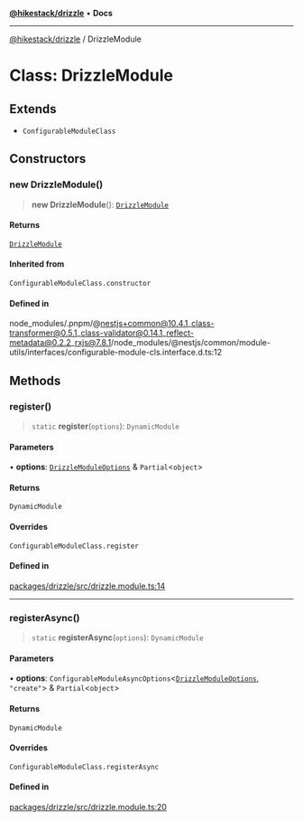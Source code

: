 [**@hikestack/drizzle**](/official/reference/drizzle/index.md) • **Docs**

***

[@hikestack/drizzle](/official/reference/drizzle/globals.md) / DrizzleModule

# Class: DrizzleModule

## Extends

- `ConfigurableModuleClass`

## Constructors

### new DrizzleModule()

> **new DrizzleModule**(): [`DrizzleModule`](/official/reference/drizzle/classes/DrizzleModule.md)

#### Returns

[`DrizzleModule`](/official/reference/drizzle/classes/DrizzleModule.md)

#### Inherited from

`ConfigurableModuleClass.constructor`

#### Defined in

node\_modules/.pnpm/@nestjs+common@10.4.1\_class-transformer@0.5.1\_class-validator@0.14.1\_reflect-metadata@0.2.2\_rxjs@7.8.1/node\_modules/@nestjs/common/module-utils/interfaces/configurable-module-cls.interface.d.ts:12

## Methods

### register()

> `static` **register**(`options`): `DynamicModule`

#### Parameters

• **options**: [`DrizzleModuleOptions`](/official/reference/drizzle/interfaces/DrizzleModuleOptions.md) & `Partial`\<`object`\>

#### Returns

`DynamicModule`

#### Overrides

`ConfigurableModuleClass.register`

#### Defined in

[packages/drizzle/src/drizzle.module.ts:14](https://github.com/hikestack/hike/blob/52383186e258bf337fb21483cef3f6798e622fe1/packages/drizzle/src/drizzle.module.ts#L14)

***

### registerAsync()

> `static` **registerAsync**(`options`): `DynamicModule`

#### Parameters

• **options**: `ConfigurableModuleAsyncOptions`\<[`DrizzleModuleOptions`](/official/reference/drizzle/interfaces/DrizzleModuleOptions.md), `"create"`\> & `Partial`\<`object`\>

#### Returns

`DynamicModule`

#### Overrides

`ConfigurableModuleClass.registerAsync`

#### Defined in

[packages/drizzle/src/drizzle.module.ts:20](https://github.com/hikestack/hike/blob/52383186e258bf337fb21483cef3f6798e622fe1/packages/drizzle/src/drizzle.module.ts#L20)
